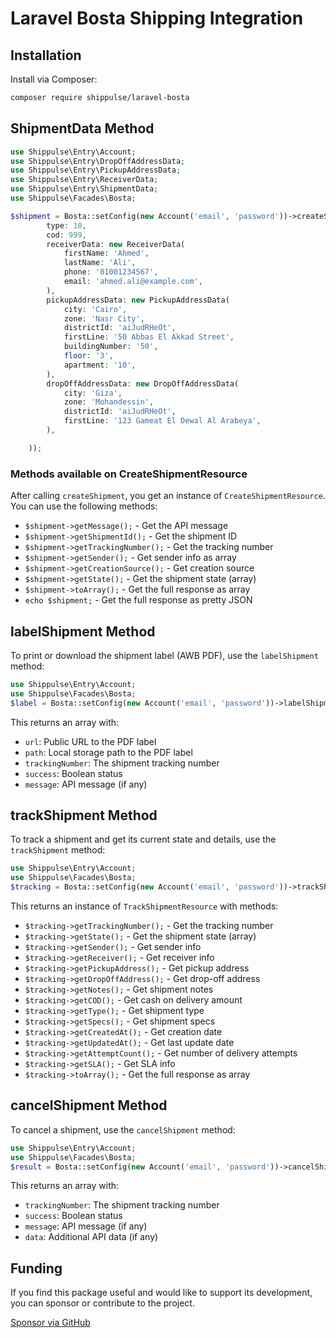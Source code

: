 # Laravel Bosta Shipping Integration

## Installation

Install via Composer:

```bash
composer require shippulse/laravel-bosta
```

## ShipmentData Method

```php
use Shippulse\Entry\Account;
use Shippulse\Entry\DropOffAddressData;
use Shippulse\Entry\PickupAddressData;
use Shippulse\Entry\ReceiverData;
use Shippulse\Entry\ShipmentData;
use Shippulse\Facades\Bosta;

$shipment = Bosta::setConfig(new Account('email', 'password'))->createShipment(new ShipmentData(
        type: 10,
        cod: 999,
        receiverData: new ReceiverData(
            firstName: 'Ahmed',
            lastName: 'Ali',
            phone: '01001234567',
            email: 'ahmed.ali@example.com',
        ),
        pickupAddressData: new PickupAddressData(
            city: 'Cairo',
            zone: 'Nasr City',
            districtId: 'aiJudRHeOt',
            firstLine: '50 Abbas El Akkad Street',
            buildingNumber: '50',
            floor: '3',
            apartment: '10',
        ),
        dropOffAddressData: new DropOffAddressData(
            city: 'Giza',
            zone: 'Mohandessin',
            districtId: 'aiJudRHeOt',
            firstLine: '123 Gameat El Dewal Al Arabeya',
        ),

    ));
```

### Methods available on CreateShipmentResource

After calling `createShipment`, you get an instance of `CreateShipmentResource`. You can use the following methods:

- `$shipment->getMessage();` - Get the API message
- `$shipment->getShipmentId();` - Get the shipment ID
- `$shipment->getTrackingNumber();` - Get the tracking number
- `$shipment->getSender();` - Get sender info as array
- `$shipment->getCreationSource();` - Get creation source
- `$shipment->getState();` - Get the shipment state (array)
- `$shipment->toArray();` - Get the full response as array
- `echo $shipment;` - Get the full response as pretty JSON

## labelShipment Method

To print or download the shipment label (AWB PDF), use the `labelShipment` method:

```php
use Shippulse\Entry\Account;
use Shippulse\Facades\Bosta;
$label = Bosta::setConfig(new Account('email', 'password'))->labelShipment($trackingNumber);
```

This returns an array with:

- `url`: Public URL to the PDF label
- `path`: Local storage path to the PDF label
- `trackingNumber`: The shipment tracking number
- `success`: Boolean status
- `message`: API message (if any)

## trackShipment Method

To track a shipment and get its current state and details, use the `trackShipment` method:

```php
use Shippulse\Entry\Account;
use Shippulse\Facades\Bosta;
$tracking = Bosta::setConfig(new Account('email', 'password'))->trackShipment($trackingNumber);
```

This returns an instance of `TrackShipmentResource` with methods:

- `$tracking->getTrackingNumber();` - Get the tracking number
- `$tracking->getState();` - Get the shipment state (array)
- `$tracking->getSender();` - Get sender info
- `$tracking->getReceiver();` - Get receiver info
- `$tracking->getPickupAddress();` - Get pickup address
- `$tracking->getDropOffAddress();` - Get drop-off address
- `$tracking->getNotes();` - Get shipment notes
- `$tracking->getCOD();` - Get cash on delivery amount
- `$tracking->getType();` - Get shipment type
- `$tracking->getSpecs();` - Get shipment specs
- `$tracking->getCreatedAt();` - Get creation date
- `$tracking->getUpdatedAt();` - Get last update date
- `$tracking->getAttemptCount();` - Get number of delivery attempts
- `$tracking->getSLA();` - Get SLA info
- `$tracking->toArray();` - Get the full response as array

## cancelShipment Method

To cancel a shipment, use the `cancelShipment` method:

```php
use Shippulse\Entry\Account;
use Shippulse\Facades\Bosta;
$result = Bosta::setConfig(new Account('email', 'password'))->cancelShipment($trackingNumber);
```

This returns an array with:

- `trackingNumber`: The shipment tracking number
- `success`: Boolean status
- `message`: API message (if any)
- `data`: Additional API data (if any)

## Funding

If you find this package useful and would like to support its development, you can sponsor or contribute to the project.

[Sponsor via GitHub](https://github.com/sponsors/obelaw)
